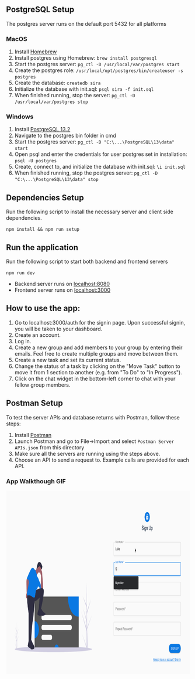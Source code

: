 ## PostgreSQL Setup

The postgres server runs on the default port 5432 for all platforms

### MacOS

1. Install [Homebrew](https://brew.sh/)
1. Install postgres using Homebrew: `brew install postgresql`
1. Start the postgres server: `pg_ctl -D /usr/local/var/postgres start`
1. Create the postgres role: `/usr/local/opt/postgres/bin/createuser -s postgres`
1. Create the database: `createdb sira`
1. Initialize the database with init.sql: `psql sira -f init.sql`
1. When finished running, stop the server: `pg_ctl -D /usr/local/var/postgres stop`

### Windows

1. Install [PostgreSQL 13.2](https://www.enterprisedb.com/downloads/postgres-postgresql-downloads)
1. Navigate to the postgres bin folder in cmd
1. Start the postgres server: `pg_ctl -D "C:\...\PostgreSQL\13\data" start`
1. Open psql and enter the credentials for user postgres set in installation: `psql -U postgres`
1. Create, connect to, and initialize the database with init.sql: `\i init.sql`
1. When finished running, stop the postgres server: `pg_ctl -D "C:\...\PostgreSQL\13\data" stop`

## Dependencies Setup

Run the following script to install the necessary server and client side dependencies.

```
npm install && npm run setup
```

## Run the application

Run the following script to start both backend and frontend servers

```
npm run dev
```

- Backend server runs on [localhost:8080](http://localhost:8080)
- Frontend server runs on [localhost:3000](http://localhost:3000)


## How to use the app:

1. Go to localhost:3000/auth for the signin page. Upon successful signin, you will be taken to your dashboard.
2. Create an account.
3. Log in.
4. Create a new group and add members to your group by entering their emails. Feel free to create multiple groups and move between them.
5. Create a new task and set its current status.
6. Change the status of a task by clicking on the "Move Task" button to move it from 1 section to another (e.g. from "To Do" to "In Progress").
7. Click on the chat widget in the bottom-left corner to chat with your fellow group members.

## Postman Setup
To test the server APIs and database returns with Postman, follow these steps:
1. Install [Postman](https://www.postman.com/)
1. Launch Postman and go to File->Import and select `Postman Server APIs.json` from this directory
1. Make sure all the servers are running using the steps above.
1. Choose an API to send a request to. Example calls are provided for each API.


### App Walkthough GIF

<img src="epsilon_demo.gif" title = 'App Walkthrough' width=800 height=500 alt = 'Video Walkthrough' />
